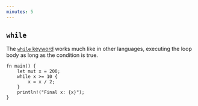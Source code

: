 ```yaml
---
minutes: 5
---
```


## `while`

The
[`while` keyword](https://doc.rust-lang.org/reference/expressions/loop-expr.html#predicate-loops)
works much like in other languages, executing the loop body as long as
the condition is true.

```rust,editable
fn main() {
    let mut x = 200;
    while x >= 10 {
        x = x / 2;
    }
    println!("Final x: {x}");
}
```
